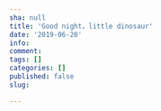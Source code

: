 ```yaml
---
sha: null
title: 'Good night，little dinosaur'
date: '2019-06-20'
info: 
comment: 
tags: []
categories: []
published: false
slug: 

---
```

